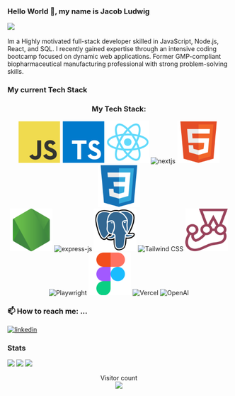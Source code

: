 <!--

Remember Portfolio Website when  ready

Here are some ideas to get you started:

- 🔭 I’m currently working on ...
- 🌱 I’m currently learning ...
- 👯 I’m looking to collaborate on ...
- 🤔 I’m looking for help with ...
- 💬 Ask me about ...
- 📫 How to reach me: ...
- ⚡ Fun fact: ...
-->

### Hello World  👋, my name is Jacob Ludwig
![](https://images.pexels.com/photos/574071/pexels-photo-574071.jpeg?auto=compress&cs=tinysrgb&w=1260&h=750&dpr=1)

Im a Highly motivated full-stack developer skilled in JavaScript, Node.js, React, and SQL. I recently gained expertise through an intensive coding bootcamp focused on dynamic web applications. Former GMP-compliant biopharmaceutical manufacturing professional with strong problem-solving skills. 

### My current Tech Stack

<section align="center">
  <h3>My Tech Stack:</h3>
  <div>  
    <img width="96" height="96" src="https://raw.githubusercontent.com/devicons/devicon/55609aa5bd817ff167afce0d965585c92040787a/icons/javascript/javascript-original.svg" alt="javascript"/>
    <img width="96" height="96" src="https://raw.githubusercontent.com/devicons/devicon/55609aa5bd817ff167afce0d965585c92040787a/icons/typescript/typescript-original.svg" alt="typescript"/>
    <img width="96" height="96" src="https://raw.githubusercontent.com/devicons/devicon/55609aa5bd817ff167afce0d965585c92040787a/icons/react/react-original.svg" alt="react"/>
    <img width="96" height="96" src="https://d2nir1j4sou8ez.cloudfront.net/wp-content/uploads/2021/12/nextjs-boilerplate-logo.png" alt="nextjs"/>
    <img width="96" height="96" src="https://raw.githubusercontent.com/devicons/devicon/55609aa5bd817ff167afce0d965585c92040787a/icons/html5/html5-original.svg" alt="html"/>
    <img width="96" height="96" src="https://raw.githubusercontent.com/devicons/devicon/55609aa5bd817ff167afce0d965585c92040787a/icons/css3/css3-original.svg" alt="CSS3"/>
  </div>
  <div>
    <img width="96" height="96" src="https://raw.githubusercontent.com/devicons/devicon/55609aa5bd817ff167afce0d965585c92040787a/icons/nodejs/nodejs-original.svg" alt="node-js"/>
    <img width="96" height="96" src="https://assets-global.website-files.com/609bc2fa29b6d5b7f44a2785/647743f51bc76753239a8bc6_expressjs-logo.webp" alt="express-js"/>
    <img width="96" height="96" src="https://raw.githubusercontent.com/devicons/devicon/55609aa5bd817ff167afce0d965585c92040787a/icons/postgresql/postgresql-original.svg" alt="postgresql"/>
    <img width="200" height="96" src="https://cdn.icon-icons.com/icons2/2699/PNG/512/tailwindcss_logo_icon_170649.png" alt="Tailwind CSS"/>
    <img width="96" height="96" src="https://raw.githubusercontent.com/devicons/devicon/55609aa5bd817ff167afce0d965585c92040787a/icons/jest/jest-plain.svg" alt="jest"/>
  </div>
  <div>
    <img width="140" height="140" src="https://miro.medium.com/v2/resize:fit:953/0*w_ivMwMdr2YvH8bB.png" alt="Playwright"/>
    <img width="96" height="96" src="https://raw.githubusercontent.com/devicons/devicon/55609aa5bd817ff167afce0d965585c92040787a/icons/figma/figma-original.svg" alt="figma"/>
    <img width="140" height="96" src="https://www.hatimeria.com/_next/image?url=%2Fimages%2Fmarketing%2Fvercel-logo.png&w=3840&q=75" alt="Vercel"/>
    <img width="250" height="100" src="https://upload.wikimedia.org/wikipedia/commons/thumb/4/4d/OpenAI_Logo.svg/2560px-OpenAI_Logo.svg.png" alt="OpenAI"/>
  </div>
</section>

### 📫 How to reach me: ...

[<img src='https://cdn1.iconfinder.com/data/icons/logotypes/32/circle-linkedin-512.png' alt='linkedin' width='60' height='60'>](https://www.linkedin.com/in/jacob-ludwig-ab55762b1/)  

### Stats

  <div align="left">
    <img height=200 src="https://github-profile-trophy.vercel.app/?username=Ludwig-J&rank=-C&theme=nord" />
    <img height=200 src="http://github-readme-streak-stats.herokuapp.com?user=Ludwig-J&theme=nord" />
    <img height=200 src="https://github-readme-stats.vercel.app/api?username=Ludwig-J&show_icons=true&theme=nord" />
  </div>


<p align="center"> 
  Visitor count<br>
  <img src="https://profile-counter.glitch.me/Ludwig-J/count.svg" />
</p>

